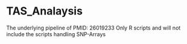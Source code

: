 # TAS_Analaysis
The underlying pipeline of PMID: 26019233
Only R scripts and will not include the scripts handling SNP-Arrays
